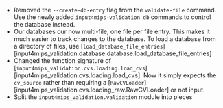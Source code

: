 - Removed the `--create-db-entry` flag from the `validate-file` command.
  Use the newly added `input4mips-validation db` commands to control the database instead.
- Our databases our now multi-file, one file per file entry. This makes it much easier to track changes to the database.
  To load a database from a directory of files, use [`load_database_file_entries`][input4mips_validation.database.database.load_database_file_entries]
- Changed the function signature of [`input4mips_validation.cvs.loading.load_cvs`][input4mips_validation.cvs.loading.load_cvs].
  Now it simply expects the `cv_source` rather than requiring a [`RawCVLoader`][input4mips_validation.cvs.loading_raw.RawCVLoader] or not input.
- Split the `input4mips_validation.validation` module into pieces
